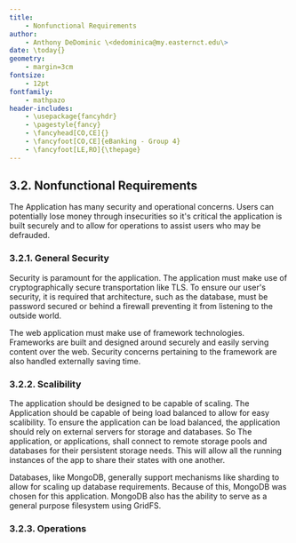 ```yaml
---
title: 
	- Nonfunctional Requirements
author:
    - Anthony DeDominic \<dedominica@my.easternct.edu\>
date: \today{}
geometry: 
	- margin=3cm
fontsize: 
	- 12pt
fontfamily: 
	- mathpazo
header-includes:
	- \usepackage{fancyhdr}
	- \pagestyle{fancy}
	- \fancyhead[CO,CE]{}
	- \fancyfoot[CO,CE]{eBanking - Group 4}
	- \fancyfoot[LE,RO]{\thepage}
---
```


3.2. Nonfunctional Requirements
-------------------------------

The Application has many security and operational concerns. Users can potentially lose money through insecurities so it's critical the application is built securely and to allow for operations to assist users who may be defrauded.

### 3.2.1. General Security

Security is paramount for the application. The application must make use of cryptographically secure transportation like TLS.
To ensure our user's security, it is required that architecture, such as the database, must be password secured or behind a firewall preventing it from listening to the outside world.

The web application must make use of framework technologies.
Frameworks are built and designed around securely and easily serving content over the web.
Security concerns pertaining to the framework are also handled externally saving time.

### 3.2.2. Scalibility

The application should be designed to be capable of scaling.
The Application should be capable of being load balanced to allow for easy scalibility.
To ensure the application can be load balanced, the application should rely on external servers for storage and databases.
So The application, or applications, shall connect to remote storage pools and databases for their persistent storage needs.
This will allow all the running instances of the app to share their states with one another.

Databases, like MongoDB, generally support mechanisms like sharding to allow for scaling up database requirements.
Because of this, MongoDB was chosen for this application.
MongoDB also has the ability to serve as a general purpose filesystem using GridFS.

### 3.2.3. Operations
